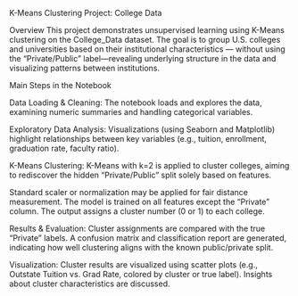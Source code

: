 K-Means Clustering Project: College Data

Overview
This project demonstrates unsupervised learning using K-Means clustering on the College_Data dataset. The goal is to group U.S. colleges and universities based on their institutional characteristics — without using the “Private/Public” label—revealing underlying structure in the data and visualizing patterns between institutions.

Main Steps in the Notebook

Data Loading & Cleaning:
The notebook loads and explores the data, examining numeric summaries and handling categorical variables.

Exploratory Data Analysis:
Visualizations (using Seaborn and Matplotlib) highlight relationships between key variables (e.g., tuition, enrollment, graduation rate, faculty ratio).

K-Means Clustering:
K-Means with k=2 is applied to cluster colleges, aiming to rediscover the hidden “Private/Public” split solely based on features.

Standard scaler or normalization may be applied for fair distance measurement.
The model is trained on all features except the “Private” column.
The output assigns a cluster number (0 or 1) to each college.

Results & Evaluation:
Cluster assignments are compared with the true “Private” labels.
A confusion matrix and classification report are generated, indicating how well clustering aligns with the known public/private split.

Visualization:
Cluster results are visualized using scatter plots (e.g., Outstate Tuition vs. Grad Rate, colored by cluster or true label).
Insights about cluster characteristics are discussed.
